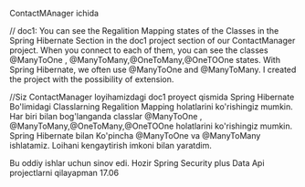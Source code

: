 ContactMAnager ichida

// doc1: 
You can see the Regalition Mapping states of the Classes in the Spring Hibernate Section in the doc1 project section of our ContactManager project. When you connect to each of them, you can see the classes @ManyToOne , @ManyToMany,@OneToMany,@OneTOOne states. With Spring Hibernate, we often use @ManyToOne and @ManyToMany. I created the project with the possibility of extension.


//Siz ContactManager  loyihamizdagi doc1 proyect qismida  Spring Hibernate Bo'limidagi Classlarning Regalition Mapping holatlarini ko'rishingiz mumkin. Har biri bilan bog'langanda classlar @ManyToOne , @ManyToMany,@OneToMany,@OneTOOne holatlarini ko'rishingiz mumkin. Spring Hibernate bilan Ko'pincha @ManyToOne va @ManyToMany ishlatamiz. Loihani kengaytirish imkoni bilan yaratdim.


Bu oddiy ishlar uchun sinov edi. Hozir Spring Security plus Data Api projectlarni qilayapman 17.06 
